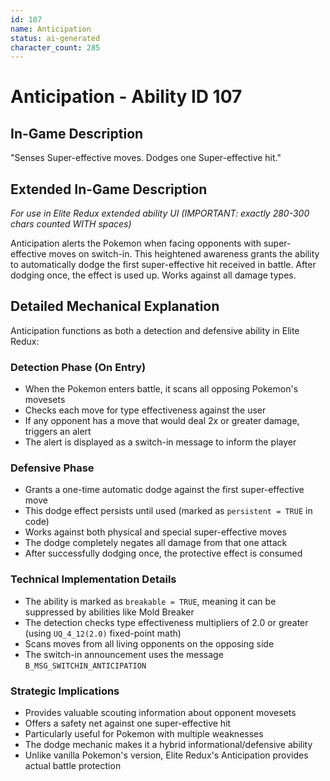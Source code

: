 ```yaml
---
id: 107
name: Anticipation
status: ai-generated
character_count: 285
---
```


# Anticipation - Ability ID 107

## In-Game Description
"Senses Super-effective moves. Dodges one Super-effective hit."

## Extended In-Game Description
*For use in Elite Redux extended ability UI (IMPORTANT: exactly 280-300 chars counted WITH spaces)*

Anticipation alerts the Pokemon when facing opponents with super-effective moves on switch-in. This heightened awareness grants the ability to automatically dodge the first super-effective hit received in battle. After dodging once, the effect is used up. Works against all damage types.

## Detailed Mechanical Explanation

Anticipation functions as both a detection and defensive ability in Elite Redux:

### Detection Phase (On Entry)
- When the Pokemon enters battle, it scans all opposing Pokemon's movesets
- Checks each move for type effectiveness against the user
- If any opponent has a move that would deal 2x or greater damage, triggers an alert
- The alert is displayed as a switch-in message to inform the player

### Defensive Phase
- Grants a one-time automatic dodge against the first super-effective move
- This dodge effect persists until used (marked as `persistent = TRUE` in code)
- Works against both physical and special super-effective moves
- The dodge completely negates all damage from that one attack
- After successfully dodging once, the protective effect is consumed

### Technical Implementation Details
- The ability is marked as `breakable = TRUE`, meaning it can be suppressed by abilities like Mold Breaker
- The detection checks type effectiveness multipliers of 2.0 or greater (using `UQ_4_12(2.0)` fixed-point math)
- Scans moves from all living opponents on the opposing side
- The switch-in announcement uses the message `B_MSG_SWITCHIN_ANTICIPATION`

### Strategic Implications
- Provides valuable scouting information about opponent movesets
- Offers a safety net against one super-effective hit
- Particularly useful for Pokemon with multiple weaknesses
- The dodge mechanic makes it a hybrid informational/defensive ability
- Unlike vanilla Pokemon's version, Elite Redux's Anticipation provides actual battle protection